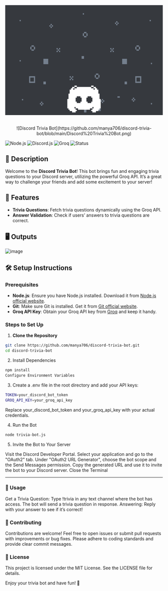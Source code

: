 <div align="center" style="margin-bottom:30px;">
  <img style="width:1000px; height:350px;" src="https://github.com/manya706/discord-trivia-bot/blob/main/discord2.gif" alt="Discord Loading Animation" />
</div>
<div align="center">
![Discord Trivia Bot](https://github.com/manya706/discord-trivia-bot/blob/main/Discord%20Trivia%20Bot.png)


</div>

![Node.js](https://img.shields.io/badge/Node.js-v20.17.0-green)
![Discord.js](https://img.shields.io/badge/Discord.js-v14.0.0-blue)
![Groq](https://img.shields.io/badge/Groq-API-orange)
![Status](https://img.shields.io/badge/Status-Active-brightgreen)



## 📜 Description

Welcome to the **Discord Trivia Bot**! This bot brings fun and engaging trivia questions to your Discord server, utilizing the powerful Groq API. It’s a great way to challenge your friends and add some excitement to your server!

## 🚀 Features

- **Trivia Questions**: Fetch trivia questions dynamically using the Groq API.
- **Answer Validation**: Check if users’ answers to trivia questions are correct.

## 🖥️ Outputs

 ![image](https://github.com/user-attachments/assets/cdc67b01-a3db-4235-be5b-baa7a5ec2e49)



## 🛠️ Setup Instructions

### Prerequisites

- **Node.js**: Ensure you have Node.js installed. Download it from [Node.js official website](https://nodejs.org/).
- **Git**: Make sure Git is installed. Get it from [Git official website](https://git-scm.com/).
- **Groq API Key**: Obtain your Groq API key from [Groq](https://groq.ai) and keep it handy.

### Steps to Set Up

1. **Clone the Repository**

 ```bash
 git clone https://github.com/manya706/discord-trivia-bot.git
 cd discord-trivia-bot
```
2. Install Dependencies

  ```bash
  npm install
  Configure Environment Variables
  ```
3. Create a .env file in the root directory and add your API keys:

  ```bash
  TOKEN=your_discord_bot_token
  GROQ_API_KEY=your_groq_api_key
```
Replace your_discord_bot_token and your_groq_api_key with your actual credentials.

4. Run the Bot

```bash
node trivia-bot.js
```
5. Invite the Bot to Your Server

Visit the Discord Developer Portal.
Select your application and go to the "OAuth2" tab.
Under "OAuth2 URL Generator", choose the bot scope and the Send Messages permission.
Copy the generated URL and use it to invite the bot to your Discord server.
Close the Terminal

---

### 📝 Usage
Get a Trivia Question: Type !trivia in any text channel where the bot has access. The bot will send a trivia question in response.
Answering: Reply with your answer to see if it’s correct!

### 🤝 Contributing
Contributions are welcome! Feel free to open issues or submit pull requests with improvements or bug fixes. Please adhere to coding standards and provide clear commit messages.


### 📜 License
This project is licensed under the MIT License. See the LICENSE file for details.

Enjoy your trivia bot and have fun! 🎉



